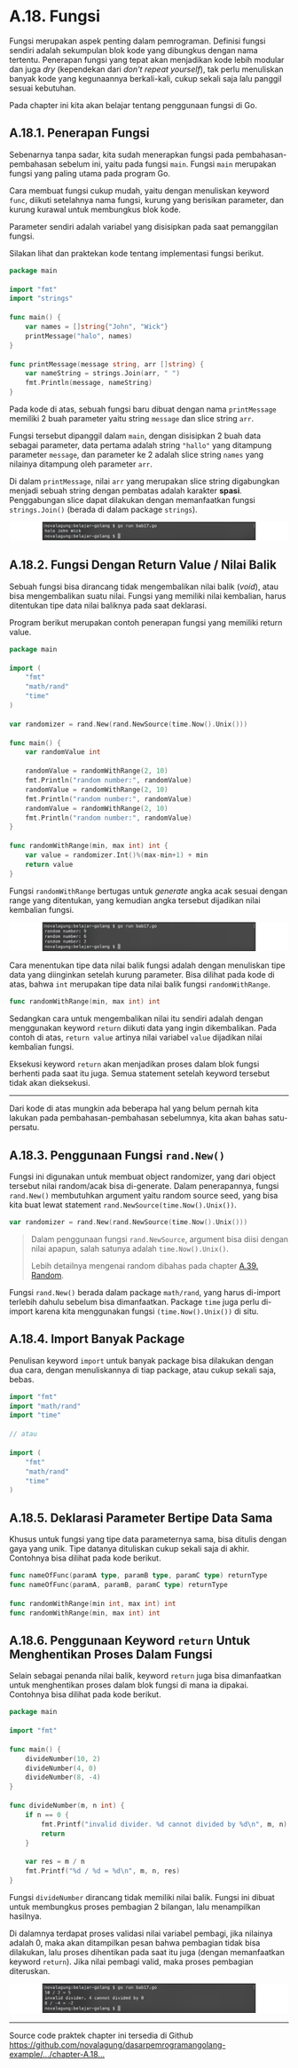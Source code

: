 # A.18. Fungsi

Fungsi merupakan aspek penting dalam pemrograman. Definisi fungsi sendiri adalah sekumpulan blok kode yang dibungkus dengan nama tertentu. Penerapan fungsi yang tepat akan menjadikan kode lebih modular dan juga *dry* (kependekan dari *don't repeat yourself*), tak perlu menuliskan banyak kode yang kegunaannya berkali-kali, cukup sekali saja lalu panggil sesuai kebutuhan.

Pada chapter ini kita akan belajar tentang penggunaan fungsi di Go.

## A.18.1. Penerapan Fungsi

Sebenarnya tanpa sadar, kita sudah menerapkan fungsi pada pembahasan-pembahasan sebelum ini, yaitu pada fungsi `main`. Fungsi `main` merupakan fungsi yang paling utama pada program Go.

Cara membuat fungsi cukup mudah, yaitu dengan menuliskan keyword `func`, diikuti setelahnya nama fungsi, kurung yang berisikan parameter, dan kurung kurawal untuk membungkus blok kode.

Parameter sendiri adalah variabel yang disisipkan pada saat pemanggilan fungsi.

Silakan lihat dan praktekan kode tentang implementasi fungsi berikut.

```go
package main

import "fmt"
import "strings"

func main() {
    var names = []string{"John", "Wick"}
    printMessage("halo", names)
}

func printMessage(message string, arr []string) {
    var nameString = strings.Join(arr, " ")
    fmt.Println(message, nameString)
}
```

Pada kode di atas, sebuah fungsi baru dibuat dengan nama `printMessage` memiliki 2 buah parameter yaitu string `message` dan slice string `arr`.

Fungsi tersebut dipanggil dalam `main`, dengan disisipkan 2 buah data sebagai parameter, data pertama adalah string `"hallo"` yang ditampung parameter `message`, dan parameter ke 2 adalah slice string `names` yang nilainya ditampung oleh parameter `arr`.

Di dalam `printMessage`, nilai `arr` yang merupakan slice string digabungkan menjadi sebuah string dengan pembatas adalah karakter **spasi**. Penggabungan slice dapat dilakukan dengan memanfaatkan fungsi `strings.Join()` (berada di dalam package `strings`).

![Contoh penggunaan fungsi](images/A_fungsi_1_function.png)

## A.18.2. Fungsi Dengan Return Value / Nilai Balik

Sebuah fungsi bisa dirancang tidak mengembalikan nilai balik (*void*), atau bisa mengembalikan suatu nilai. Fungsi yang memiliki nilai kembalian, harus ditentukan tipe data nilai baliknya pada saat deklarasi.

Program berikut merupakan contoh penerapan fungsi yang memiliki return value.

```go
package main

import (
	"fmt"
	"math/rand"
	"time"
)

var randomizer = rand.New(rand.NewSource(time.Now().Unix()))

func main() {
	var randomValue int

	randomValue = randomWithRange(2, 10)
	fmt.Println("random number:", randomValue)
	randomValue = randomWithRange(2, 10)
	fmt.Println("random number:", randomValue)
	randomValue = randomWithRange(2, 10)
	fmt.Println("random number:", randomValue)
}

func randomWithRange(min, max int) int {
	var value = randomizer.Int()%(max-min+1) + min
	return value
}
```

Fungsi `randomWithRange` bertugas untuk *generate* angka acak sesuai dengan range yang ditentukan, yang kemudian angka tersebut dijadikan nilai kembalian fungsi.

![Fungsi dengan nilai balik](images/A_fungsi_2_function_return_type.png)

Cara menentukan tipe data nilai balik fungsi adalah dengan menuliskan tipe data yang diinginkan setelah kurung parameter. Bisa dilihat pada kode di atas, bahwa `int` merupakan tipe data nilai balik fungsi `randomWithRange`.

```go
func randomWithRange(min, max int) int
```

Sedangkan cara untuk mengembalikan nilai itu sendiri adalah dengan menggunakan keyword `return` diikuti data yang ingin dikembalikan. Pada contoh di atas, `return value` artinya nilai variabel `value` dijadikan nilai kembalian fungsi.

Eksekusi keyword `return` akan menjadikan proses dalam blok fungsi berhenti pada saat itu juga. Semua statement setelah keyword tersebut tidak akan dieksekusi.

---

Dari kode di atas mungkin ada beberapa hal yang belum pernah kita lakukan pada pembahasan-pembahasan sebelumnya, kita akan bahas satu-persatu.

## A.18.3. Penggunaan Fungsi `rand.New()`

Fungsi ini digunakan untuk membuat object randomizer, yang dari object tersebut nilai random/acak bisa di-generate. Dalam penerapannya, fungsi `rand.New()` membutuhkan argument yaitu random source seed, yang bisa kita buat lewat statement `rand.NewSource(time.Now().Unix())`.

```go
var randomizer = rand.New(rand.NewSource(time.Now().Unix()))
```

> Dalam penggunaan fungsi `rand.NewSource`, argument bisa diisi dengan nilai apapun, salah satunya adalah `time.Now().Unix()`.
>
> Lebih detailnya mengenai random dibahas pada chapter [A.39. Random](A-random.html).

Fungsi `rand.New()` berada dalam package `math/rand`, yang harus di-import terlebih dahulu sebelum bisa dimanfaatkan. Package `time` juga perlu di-import karena kita menggunakan fungsi `(time.Now().Unix())` di situ.

## A.18.4. Import Banyak Package

Penulisan keyword `import` untuk banyak package bisa dilakukan dengan dua cara, dengan menuliskannya di tiap package, atau cukup sekali saja, bebas.

```go
import "fmt"
import "math/rand"
import "time"

// atau

import (
    "fmt"
    "math/rand"
    "time"
)
```

## A.18.5. Deklarasi Parameter Bertipe Data Sama

Khusus untuk fungsi yang tipe data parameternya sama, bisa ditulis dengan gaya yang unik. Tipe datanya dituliskan cukup sekali saja di akhir. Contohnya bisa dilihat pada kode berikut.

```go
func nameOfFunc(paramA type, paramB type, paramC type) returnType
func nameOfFunc(paramA, paramB, paramC type) returnType

func randomWithRange(min int, max int) int
func randomWithRange(min, max int) int
```

## A.18.6. Penggunaan Keyword `return` Untuk Menghentikan Proses Dalam Fungsi

Selain sebagai penanda nilai balik, keyword `return` juga bisa dimanfaatkan untuk menghentikan proses dalam blok fungsi di mana ia dipakai. Contohnya bisa dilihat pada kode berikut.

```go
package main

import "fmt"

func main() {
    divideNumber(10, 2)
    divideNumber(4, 0)
    divideNumber(8, -4)
}

func divideNumber(m, n int) {
    if n == 0 {
        fmt.Printf("invalid divider. %d cannot divided by %d\n", m, n)
        return
    }

    var res = m / n
    fmt.Printf("%d / %d = %d\n", m, n, res)
}
```

Fungsi `divideNumber` dirancang tidak memiliki nilai balik. Fungsi ini dibuat untuk membungkus proses pembagian 2 bilangan, lalu menampilkan hasilnya.

Di dalamnya terdapat proses validasi nilai variabel pembagi, jika nilainya adalah 0, maka akan ditampilkan pesan bahwa pembagian tidak bisa dilakukan, lalu proses dihentikan pada saat itu juga (dengan memanfaatkan keyword `return`). Jika nilai pembagi valid, maka proses pembagian diteruskan.

![Keyword return menjadikan proses dalam fungsi berhenti](images/A_fungsi_3_function_return_as_break.png)

---

<div class="source-code-link">
    <div class="source-code-link-message">Source code praktek chapter ini tersedia di Github</div>
    <a href="https://github.com/novalagung/dasarpemrogramangolang-example/tree/master/chapter-A.18-fungsi">https://github.com/novalagung/dasarpemrogramangolang-example/.../chapter-A.18...</a>
</div>
